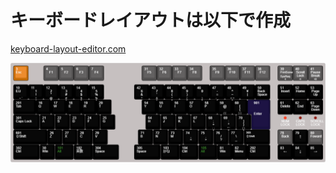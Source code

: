 # キーボードレイアウトは以下で作成

[keyboard-layout-editor.com](http://www.keyboard-layout-editor.com/)


![gammy](./gammy_basic.png)
